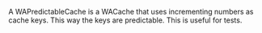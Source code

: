 A WAPredictableCache is a WACache that uses incrementing numbers as cache keys. This way the keys are predictable. This is useful for tests.
